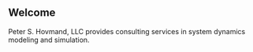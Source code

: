 ## Welcome

Peter S. Hovmand, LLC provides consulting services in system dynamics modeling and simulation.


